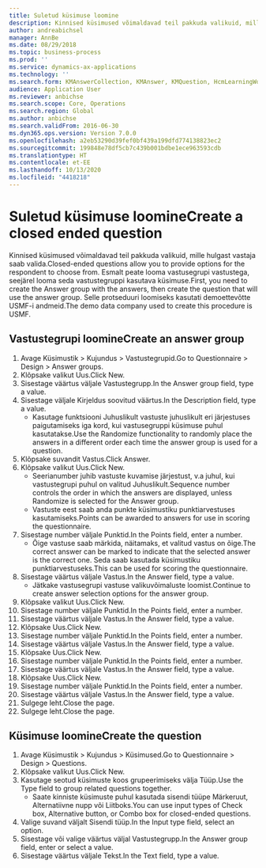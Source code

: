 ```yaml
---
title: Suletud küsimuse loomine
description: Kinnised küsimused võimaldavad teil pakkuda valikuid, mille hulgast vastaja saab valida.
author: andreabichsel
manager: AnnBe
ms.date: 08/29/2018
ms.topic: business-process
ms.prod: ''
ms.service: dynamics-ax-applications
ms.technology: ''
ms.search.form: KMAnswerCollection, KMAnswer, KMQuestion, HcmLearningWorkspace
audience: Application User
ms.reviewer: anbichse
ms.search.scope: Core, Operations
ms.search.region: Global
ms.author: anbichse
ms.search.validFrom: 2016-06-30
ms.dyn365.ops.version: Version 7.0.0
ms.openlocfilehash: a2eb53290d39fef0bf439a199dfd774138823ec2
ms.sourcegitcommit: 199848e78df5cb7c439b001bdbe1ece963593cdb
ms.translationtype: HT
ms.contentlocale: et-EE
ms.lasthandoff: 10/13/2020
ms.locfileid: "4418218"
---
```

# <a name="create-a-closed-ended-question"></a><span data-ttu-id="94ae6-103">Suletud küsimuse loomine</span><span class="sxs-lookup"><span data-stu-id="94ae6-103">Create a closed ended question</span></span>



<span data-ttu-id="94ae6-104">Kinnised küsimused võimaldavad teil pakkuda valikuid, mille hulgast vastaja saab valida.</span><span class="sxs-lookup"><span data-stu-id="94ae6-104">Closed-ended questions allow you to provide options for the respondent to choose from.</span></span> <span data-ttu-id="94ae6-105">Esmalt peate looma vastusegrupi vastustega, seejärel looma seda vastustegruppi kasutava küsimuse.</span><span class="sxs-lookup"><span data-stu-id="94ae6-105">First, you need to create the Answer group with the answers, then create the question that will use the answer group.</span></span> <span data-ttu-id="94ae6-106">Selle protseduuri loomiseks kasutati demoettevõtte USMF-i andmeid.</span><span class="sxs-lookup"><span data-stu-id="94ae6-106">The demo data company used to create this procedure is USMF.</span></span>


## <a name="create-an-answer-group"></a><span data-ttu-id="94ae6-107">Vastustegrupi loomine</span><span class="sxs-lookup"><span data-stu-id="94ae6-107">Create an answer group</span></span>
1. <span data-ttu-id="94ae6-108">Avage Küsimustik > Kujundus > Vastustegrupid.</span><span class="sxs-lookup"><span data-stu-id="94ae6-108">Go to Questionnaire > Design > Answer groups.</span></span>
2. <span data-ttu-id="94ae6-109">Klõpsake valikut Uus.</span><span class="sxs-lookup"><span data-stu-id="94ae6-109">Click New.</span></span>
3. <span data-ttu-id="94ae6-110">Sisestage väärtus väljale Vastustegrupp.</span><span class="sxs-lookup"><span data-stu-id="94ae6-110">In the Answer group field, type a value.</span></span>
4. <span data-ttu-id="94ae6-111">Sisestage väljale Kirjeldus soovitud väärtus.</span><span class="sxs-lookup"><span data-stu-id="94ae6-111">In the Description field, type a value.</span></span>
    * <span data-ttu-id="94ae6-112">Kasutage funktsiooni Juhuslikult vastuste juhuslikult eri järjestuses paigutamiseks iga kord, kui vastusegruppi küsimuse puhul kasutatakse.</span><span class="sxs-lookup"><span data-stu-id="94ae6-112">Use the Randomize functionality to randomly place the answers in a different order each time the answer group is used for a question.</span></span>  
5. <span data-ttu-id="94ae6-113">Klõpsake suvandit Vastus.</span><span class="sxs-lookup"><span data-stu-id="94ae6-113">Click Answer.</span></span>
6. <span data-ttu-id="94ae6-114">Klõpsake valikut Uus.</span><span class="sxs-lookup"><span data-stu-id="94ae6-114">Click New.</span></span>
    * <span data-ttu-id="94ae6-115">Seerianumber juhib vastuste kuvamise järjestust, v.a juhul, kui vastustegrupi puhul on valitud Juhuslikult.</span><span class="sxs-lookup"><span data-stu-id="94ae6-115">Sequence number controls the order in which the answers are displayed, unless Randomize is selected for the Answer group.</span></span>  
    * <span data-ttu-id="94ae6-116">Vastuste eest saab anda punkte küsimustiku punktiarvestuses kasutamiseks.</span><span class="sxs-lookup"><span data-stu-id="94ae6-116">Points can be awarded to answers for use in scoring the questionnaire.</span></span>  
7. <span data-ttu-id="94ae6-117">Sisestage number väljale Punktid.</span><span class="sxs-lookup"><span data-stu-id="94ae6-117">In the Points field, enter a number.</span></span>
    * <span data-ttu-id="94ae6-118">Õige vastuse saab märkida, näitamaks, et valitud vastus on õige.</span><span class="sxs-lookup"><span data-stu-id="94ae6-118">The correct answer can be marked to indicate that the selected answer is the correct one.</span></span> <span data-ttu-id="94ae6-119">Seda saab kasutada küsimustiku punktiarvestuseks.</span><span class="sxs-lookup"><span data-stu-id="94ae6-119">This can be used for scoring the questionnaire.</span></span>  
8. <span data-ttu-id="94ae6-120">Sisestage väärtus väljale Vastus.</span><span class="sxs-lookup"><span data-stu-id="94ae6-120">In the Answer field, type a value.</span></span>
    * <span data-ttu-id="94ae6-121">Jätkake vastusegrupi vastuse valikuvõimaluste loomist.</span><span class="sxs-lookup"><span data-stu-id="94ae6-121">Continue to create answer selection options for the answer group.</span></span>  
9. <span data-ttu-id="94ae6-122">Klõpsake valikut Uus.</span><span class="sxs-lookup"><span data-stu-id="94ae6-122">Click New.</span></span>
10. <span data-ttu-id="94ae6-123">Sisestage number väljale Punktid.</span><span class="sxs-lookup"><span data-stu-id="94ae6-123">In the Points field, enter a number.</span></span>
11. <span data-ttu-id="94ae6-124">Sisestage väärtus väljale Vastus.</span><span class="sxs-lookup"><span data-stu-id="94ae6-124">In the Answer field, type a value.</span></span>
12. <span data-ttu-id="94ae6-125">Klõpsake Uus.</span><span class="sxs-lookup"><span data-stu-id="94ae6-125">Click New.</span></span>
13. <span data-ttu-id="94ae6-126">Sisestage number väljale Punktid.</span><span class="sxs-lookup"><span data-stu-id="94ae6-126">In the Points field, enter a number.</span></span>
14. <span data-ttu-id="94ae6-127">Sisestage väärtus väljale Vastus.</span><span class="sxs-lookup"><span data-stu-id="94ae6-127">In the Answer field, type a value.</span></span>
15. <span data-ttu-id="94ae6-128">Klõpsake Uus.</span><span class="sxs-lookup"><span data-stu-id="94ae6-128">Click New.</span></span>
16. <span data-ttu-id="94ae6-129">Sisestage number väljale Punktid.</span><span class="sxs-lookup"><span data-stu-id="94ae6-129">In the Points field, enter a number.</span></span>
17. <span data-ttu-id="94ae6-130">Sisestage väärtus väljale Vastus.</span><span class="sxs-lookup"><span data-stu-id="94ae6-130">In the Answer field, type a value.</span></span>
18. <span data-ttu-id="94ae6-131">Klõpsake Uus.</span><span class="sxs-lookup"><span data-stu-id="94ae6-131">Click New.</span></span>
19. <span data-ttu-id="94ae6-132">Sisestage number väljale Punktid.</span><span class="sxs-lookup"><span data-stu-id="94ae6-132">In the Points field, enter a number.</span></span>
20. <span data-ttu-id="94ae6-133">Sisestage väärtus väljale Vastus.</span><span class="sxs-lookup"><span data-stu-id="94ae6-133">In the Answer field, type a value.</span></span>
21. <span data-ttu-id="94ae6-134">Sulgege leht.</span><span class="sxs-lookup"><span data-stu-id="94ae6-134">Close the page.</span></span>
22. <span data-ttu-id="94ae6-135">Sulgege leht.</span><span class="sxs-lookup"><span data-stu-id="94ae6-135">Close the page.</span></span>

## <a name="create-the-question"></a><span data-ttu-id="94ae6-136">Küsimuse loomine</span><span class="sxs-lookup"><span data-stu-id="94ae6-136">Create the question</span></span>
1. <span data-ttu-id="94ae6-137">Avage Küsimustik > Kujundus > Küsimused.</span><span class="sxs-lookup"><span data-stu-id="94ae6-137">Go to Questionnaire > Design > Questions.</span></span>
2. <span data-ttu-id="94ae6-138">Klõpsake valikut Uus.</span><span class="sxs-lookup"><span data-stu-id="94ae6-138">Click New.</span></span>
3. <span data-ttu-id="94ae6-139">Kasutage seotud küsimuste koos grupeerimiseks välja Tüüp.</span><span class="sxs-lookup"><span data-stu-id="94ae6-139">Use the Type field to group related questions together.</span></span>
    * <span data-ttu-id="94ae6-140">Saate kinniste küsimuste puhul kasutada sisendi tüüpe Märkeruut, Alternatiivne nupp või Liitboks.</span><span class="sxs-lookup"><span data-stu-id="94ae6-140">You can use input types of Check box, Alternative button, or Combo box for closed-ended questions.</span></span>  
4. <span data-ttu-id="94ae6-141">Valige suvand väljalt Sisendi tüüp.</span><span class="sxs-lookup"><span data-stu-id="94ae6-141">In the Input type field, select an option.</span></span>
5. <span data-ttu-id="94ae6-142">Sisestage või valige väärtus väljal Vastustegrupp.</span><span class="sxs-lookup"><span data-stu-id="94ae6-142">In the Answer group field, enter or select a value.</span></span>
6. <span data-ttu-id="94ae6-143">Sisestage väärtus väljale Tekst.</span><span class="sxs-lookup"><span data-stu-id="94ae6-143">In the Text field, type a value.</span></span>


